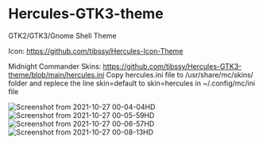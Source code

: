 # Hercules-GTK3-theme
GTK2/GTK3/Gnome Shell Theme

Icon:
https://github.com/tibssy/Hercules-Icon-Theme

Midnight Commander Skins:
https://github.com/tibssy/Hercules-GTK3-theme/blob/main/hercules.ini
Copy hercules.ini file to /usr/share/mc/skins/ folder and replece the line skin=default to skin=hercules in ~/.config/mc/ini file


![Screenshot from 2021-10-27 00-04-04HD](https://user-images.githubusercontent.com/72749248/138979875-ecda7b0d-b48c-424b-b8e9-935190a5c1aa.png)
![Screenshot from 2021-10-27 00-05-59HD](https://user-images.githubusercontent.com/72749248/138980133-6f30dc3e-5d4e-4c6b-abc4-4af1c8a2dce2.png)
![Screenshot from 2021-10-27 00-06-57HD](https://user-images.githubusercontent.com/72749248/138980143-01f26d59-367d-4c75-8948-5465261d1e7a.png)
![Screenshot from 2021-10-27 00-08-13HD](https://user-images.githubusercontent.com/72749248/138980149-f323388f-ae40-4aca-8cf6-52c685ce9d7c.png)
